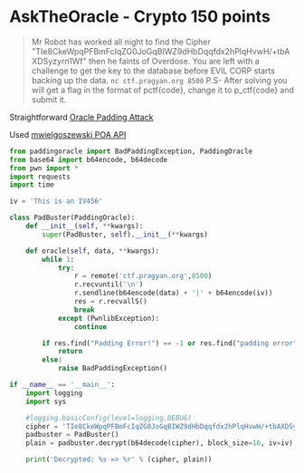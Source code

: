 # AskTheOracle - Crypto 150 points
> Mr Robot has worked all night to find the Cipher "TIe8CkeWpqPFBmFcIqZG0JoGqBIWZ9dHbDqqfdx2hPlqHvwH/+tbAXDSyzyrn1Wf" then he faints of Overdose. You are left with a challenge to get the key to the database before EVIL CORP starts backing up the data.
> `nc ctf.pragyan.org 8500`
> P.S- After solving you will get a flag in the format of pctf{code}, change it to p_ctf{code} and submit it.

Straightforward [Oracle Padding Attack](https://en.wikipedia.org/wiki/Padding_oracle_attack)

Used [mwielgoszewski POA API](https://github.com/mwielgoszewski/python-paddingoracle)

```python
from paddingoracle import BadPaddingException, PaddingOracle
from base64 import b64encode, b64decode
from pwn import *
import requests
import time

iv = 'This is an IV456'

class PadBuster(PaddingOracle):
    def __init__(self, **kwargs):
        super(PadBuster, self).__init__(**kwargs)

    def oracle(self, data, **kwargs):
        while 1:
            try:             
                r = remote('ctf.pragyan.org',8500)
                r.recvuntil('\n')
                r.sendline(b64encode(data) + '|' + b64encode(iv))
                res = r.recvallS()
                break
            except (PwnlibException):
                continue

        if res.find("Padding Error!") == -1 or res.find("padding error") == -1:
            return
        else:
            raise BadPaddingException()

if __name__ == '__main__':
    import logging
    import sys

    #logging.basicConfig(level=logging.DEBUG)
    cipher = 'TIe8CkeWpqPFBmFcIqZG0JoGqBIWZ9dHbDqqfdx2hPlqHvwH/+tbAXDSyzyrn1Wf'
    padbuster = PadBuster()
    plain = padbuster.decrypt(b64decode(cipher), block_size=16, iv=iv)

    print('Decrypted: %s => %r' % (cipher, plain))

```
